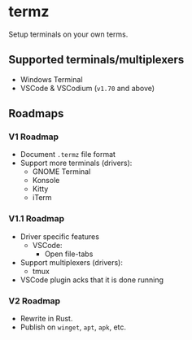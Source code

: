 # termz

Setup terminals on your own terms.

## Supported terminals/multiplexers

-   Windows Terminal
-   VSCode & VSCodium (`v1.70` and above)

## Roadmaps

### V1 Roadmap

-   Document `.termz` file format
-   Support more terminals (drivers):
    -   GNOME Terminal
    -   Konsole
    -   Kitty
    -   iTerm

### V1.1 Roadmap

-   Driver specific features
    -   VSCode:
        -   Open file-tabs
-   Support multiplexers (drivers):
    -   tmux
-   VSCode plugin acks that it is done running

### V2 Roadmap

-   Rewrite in Rust.
-   Publish on `winget`, `apt`, `apk`, etc.
